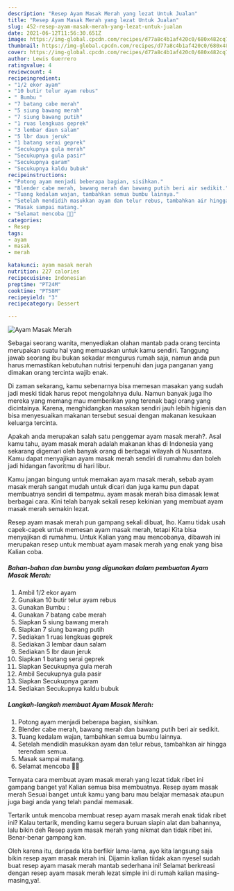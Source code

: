```yaml
---
description: "Resep Ayam Masak Merah yang lezat Untuk Jualan"
title: "Resep Ayam Masak Merah yang lezat Untuk Jualan"
slug: 452-resep-ayam-masak-merah-yang-lezat-untuk-jualan
date: 2021-06-12T11:56:30.651Z
image: https://img-global.cpcdn.com/recipes/d77a8c4b1af420c0/680x482cq70/ayam-masak-merah-foto-resep-utama.jpg
thumbnail: https://img-global.cpcdn.com/recipes/d77a8c4b1af420c0/680x482cq70/ayam-masak-merah-foto-resep-utama.jpg
cover: https://img-global.cpcdn.com/recipes/d77a8c4b1af420c0/680x482cq70/ayam-masak-merah-foto-resep-utama.jpg
author: Lewis Guerrero
ratingvalue: 4
reviewcount: 4
recipeingredient:
- "1/2 ekor ayam"
- "10 butir telur ayam rebus"
- " Bumbu "
- "7 batang cabe merah"
- "5 siung bawang merah"
- "7 siung bawang putih"
- "1 ruas lengkuas geprek"
- "3 lembar daun salam"
- "5 lbr daun jeruk"
- "1 batang serai geprek"
- "Secukupnya gula merah"
- "Secukupnya gula pasir"
- "Secukupnya garam"
- "Secukupnya kaldu bubuk"
recipeinstructions:
- "Potong ayam menjadi beberapa bagian, sisihkan."
- "Blender cabe merah, bawang merah dan bawang putih beri air sedikit."
- "Tuang kedalam wajan, tambahkan semua bumbu lainnya."
- "Setelah mendidih masukkan ayam dan telur rebus, tambahkan air hingga terendam semua."
- "Masak sampai matang."
- "Selamat mencoba 💪😍"
categories:
- Resep
tags:
- ayam
- masak
- merah

katakunci: ayam masak merah 
nutrition: 227 calories
recipecuisine: Indonesian
preptime: "PT24M"
cooktime: "PT58M"
recipeyield: "3"
recipecategory: Dessert

---
```



![Ayam Masak Merah](https://img-global.cpcdn.com/recipes/d77a8c4b1af420c0/680x482cq70/ayam-masak-merah-foto-resep-utama.jpg)

Sebagai seorang wanita, menyediakan olahan mantab pada orang tercinta merupakan suatu hal yang memuaskan untuk kamu sendiri. Tanggung jawab seorang ibu bukan sekadar mengurus rumah saja, namun anda pun harus memastikan kebutuhan nutrisi terpenuhi dan juga panganan yang dimakan orang tercinta wajib enak.

Di zaman  sekarang, kamu sebenarnya bisa memesan masakan yang sudah jadi meski tidak harus repot mengolahnya dulu. Namun banyak juga lho mereka yang memang mau memberikan yang terenak bagi orang yang dicintainya. Karena, menghidangkan masakan sendiri jauh lebih higienis dan bisa menyesuaikan makanan tersebut sesuai dengan makanan kesukaan keluarga tercinta. 



Apakah anda merupakan salah satu penggemar ayam masak merah?. Asal kamu tahu, ayam masak merah adalah makanan khas di Indonesia yang sekarang digemari oleh banyak orang di berbagai wilayah di Nusantara. Kamu dapat menyajikan ayam masak merah sendiri di rumahmu dan boleh jadi hidangan favoritmu di hari libur.

Kamu jangan bingung untuk memakan ayam masak merah, sebab ayam masak merah sangat mudah untuk dicari dan juga kamu pun dapat membuatnya sendiri di tempatmu. ayam masak merah bisa dimasak lewat berbagai cara. Kini telah banyak sekali resep kekinian yang membuat ayam masak merah semakin lezat.

Resep ayam masak merah pun gampang sekali dibuat, lho. Kamu tidak usah capek-capek untuk memesan ayam masak merah, tetapi Kita bisa menyajikan di rumahmu. Untuk Kalian yang mau mencobanya, dibawah ini merupakan resep untuk membuat ayam masak merah yang enak yang bisa Kalian coba.

<!--inarticleads1-->

##### Bahan-bahan dan bumbu yang digunakan dalam pembuatan Ayam Masak Merah:

1. Ambil 1/2 ekor ayam
1. Gunakan 10 butir telur ayam rebus
1. Gunakan  Bumbu :
1. Gunakan 7 batang cabe merah
1. Siapkan 5 siung bawang merah
1. Siapkan 7 siung bawang putih
1. Sediakan 1 ruas lengkuas geprek
1. Sediakan 3 lembar daun salam
1. Sediakan 5 lbr daun jeruk
1. Siapkan 1 batang serai geprek
1. Siapkan Secukupnya gula merah
1. Ambil Secukupnya gula pasir
1. Siapkan Secukupnya garam
1. Sediakan Secukupnya kaldu bubuk




<!--inarticleads2-->

##### Langkah-langkah membuat Ayam Masak Merah:

1. Potong ayam menjadi beberapa bagian, sisihkan.
1. Blender cabe merah, bawang merah dan bawang putih beri air sedikit.
1. Tuang kedalam wajan, tambahkan semua bumbu lainnya.
1. Setelah mendidih masukkan ayam dan telur rebus, tambahkan air hingga terendam semua.
1. Masak sampai matang.
1. Selamat mencoba 💪😍




Ternyata cara membuat ayam masak merah yang lezat tidak ribet ini gampang banget ya! Kalian semua bisa membuatnya. Resep ayam masak merah Sesuai banget untuk kamu yang baru mau belajar memasak ataupun juga bagi anda yang telah pandai memasak.

Tertarik untuk mencoba membuat resep ayam masak merah enak tidak ribet ini? Kalau tertarik, mending kamu segera buruan siapin alat dan bahannya, lalu bikin deh Resep ayam masak merah yang nikmat dan tidak ribet ini. Benar-benar gampang kan. 

Oleh karena itu, daripada kita berfikir lama-lama, ayo kita langsung saja bikin resep ayam masak merah ini. Dijamin kalian tiidak akan nyesel sudah buat resep ayam masak merah mantab sederhana ini! Selamat berkreasi dengan resep ayam masak merah lezat simple ini di rumah kalian masing-masing,ya!.

